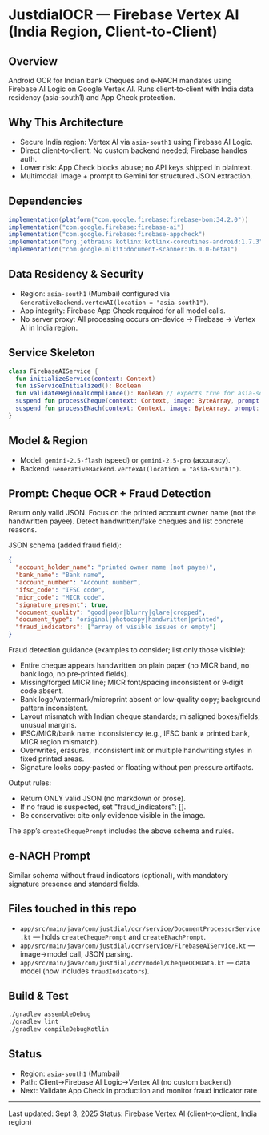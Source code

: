 # JustdialOCR — Firebase Vertex AI (India Region, Client-to-Client)

## Overview
Android OCR for Indian bank Cheques and e‑NACH mandates using Firebase AI Logic on Google Vertex AI. Runs client‑to‑client with India data residency (asia‑south1) and App Check protection.

## Why This Architecture
- Secure India region: Vertex AI via `asia-south1` using Firebase AI Logic.
- Direct client‑to‑client: No custom backend needed; Firebase handles auth.
- Lower risk: App Check blocks abuse; no API keys shipped in plaintext.
- Multimodal: Image + prompt to Gemini for structured JSON extraction.

## Dependencies
```gradle
implementation(platform("com.google.firebase:firebase-bom:34.2.0"))
implementation("com.google.firebase:firebase-ai")
implementation("com.google.firebase:firebase-appcheck")
implementation("org.jetbrains.kotlinx:kotlinx-coroutines-android:1.7.3")
implementation("com.google.mlkit:document-scanner:16.0.0-beta1")
```

## Data Residency & Security
- Region: `asia-south1` (Mumbai) configured via `GenerativeBackend.vertexAI(location = "asia-south1")`.
- App integrity: Firebase App Check required for all model calls.
- No server proxy: All processing occurs on-device → Firebase → Vertex AI in India region.

## Service Skeleton
```kotlin
class FirebaseAIService {
  fun initializeService(context: Context)
  fun isServiceInitialized(): Boolean
  fun validateRegionalCompliance(): Boolean // expects true for asia-south1
  suspend fun processCheque(context: Context, image: ByteArray, prompt: String): Result<ChequeOCRData>
  suspend fun processENach(context: Context, image: ByteArray, prompt: String): Result<ENachOCRData>
}
```

## Model & Region
- Model: `gemini-2.5-flash` (speed) or `gemini-2.5-pro` (accuracy).
- Backend: `GenerativeBackend.vertexAI(location = "asia-south1")`.

## Prompt: Cheque OCR + Fraud Detection
Return only valid JSON. Focus on the printed account owner name (not the handwritten payee). Detect handwritten/fake cheques and list concrete reasons.

JSON schema (added fraud field):
```json
{
  "account_holder_name": "printed owner name (not payee)",
  "bank_name": "Bank name",
  "account_number": "Account number",
  "ifsc_code": "IFSC code",
  "micr_code": "MICR code",
  "signature_present": true,
  "document_quality": "good|poor|blurry|glare|cropped",
  "document_type": "original|photocopy|handwritten|printed",
  "fraud_indicators": ["array of visible issues or empty"]
}
```

Fraud detection guidance (examples to consider; list only those visible):
- Entire cheque appears handwritten on plain paper (no MICR band, no bank logo, no pre‑printed fields).
- Missing/forged MICR line; MICR font/spacing inconsistent or 9‑digit code absent.
- Bank logo/watermark/microprint absent or low‑quality copy; background pattern inconsistent.
- Layout mismatch with Indian cheque standards; misaligned boxes/fields; unusual margins.
- IFSC/MICR/bank name inconsistency (e.g., IFSC bank ≠ printed bank, MICR region mismatch).
- Overwrites, erasures, inconsistent ink or multiple handwriting styles in fixed printed areas.
- Signature looks copy‑pasted or floating without pen pressure artifacts.

Output rules:
- Return ONLY valid JSON (no markdown or prose).
- If no fraud is suspected, set "fraud_indicators": [].
- Be conservative: cite only evidence visible in the image.

The app’s `createChequePrompt` includes the above schema and rules.

## e‑NACH Prompt
Similar schema without fraud indicators (optional), with mandatory signature presence and standard fields.

## Files touched in this repo
- `app/src/main/java/com/justdial/ocr/service/DocumentProcessorService.kt` — holds `createChequePrompt` and `createENachPrompt`.
- `app/src/main/java/com/justdial/ocr/service/FirebaseAIService.kt` — image→model call, JSON parsing.
- `app/src/main/java/com/justdial/ocr/model/ChequeOCRData.kt` — data model (now includes `fraudIndicators`).

## Build & Test
```bash
./gradlew assembleDebug
./gradlew lint
./gradlew compileDebugKotlin
```

## Status
- Region: `asia-south1` (Mumbai)
- Path: Client→Firebase AI Logic→Vertex AI (no custom backend)
- Next: Validate App Check in production and monitor fraud indicator rate

---
Last updated: Sept 3, 2025
Status: Firebase Vertex AI (client‑to‑client, India region)
